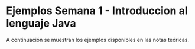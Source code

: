 # Ejemplos Semana 1 - Introduccion al lenguaje Java

A continuación se muestran los ejemplos disponibles en las notas teóricas.
